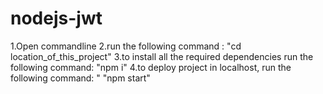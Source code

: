 # nodejs-jwt
1.Open commandline 
2.run the following command :                                             "cd location_of_this_project"
3.to install all the required dependencies run the following command:     "npm i"
4.to deploy project in localhost, run the following command: "            "npm start"
